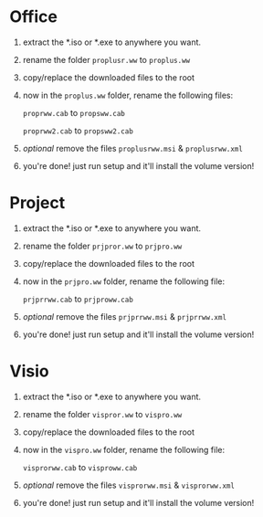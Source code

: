 # Office

1. extract the *.iso or *.exe to anywhere you want.

2. rename the folder `proplusr.ww` to `proplus.ww`

3. copy/replace the downloaded files to the root

4. now in the `proplus.ww` folder, rename the following files:

	`proprww.cab` to `propsww.cab`

	`proprww2.cab` to `propsww2.cab`

5. *optional* remove the files `proplusrww.msi` & `proplusrww.xml`

6. you're done! just run setup and it'll install the volume version! 

# Project

1. extract the *.iso or *.exe to anywhere you want.

2. rename the folder `prjpror.ww` to `prjpro.ww`

3. copy/replace the downloaded files to the root

4. now in the `prjpro.ww` folder, rename the following file:

	`prjprrww.cab` to `prjproww.cab`

5. *optional* remove the files `prjprrww.msi` & `prjprrww.xml`

6. you're done! just run setup and it'll install the volume version! 

# Visio

1. extract the *.iso or *.exe to anywhere you want.

2. rename the folder `vispror.ww` to `vispro.ww`

3. copy/replace the downloaded files to the root

4. now in the `vispro.ww` folder, rename the following file:

	`visprorww.cab` to `visproww.cab`

5. *optional* remove the files `visprorww.msi` & `visprorww.xml`

6. you're done! just run setup and it'll install the volume version! 
